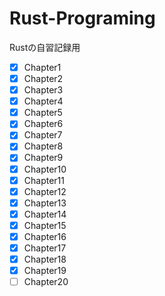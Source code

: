 # Rust-Programing

Rustの自習記録用

- [x] Chapter1
- [x] Chapter2
- [x] Chapter3
- [x] Chapter4
- [x] Chapter5
- [x] Chapter6
- [x] Chapter7
- [x] Chapter8
- [x] Chapter9
- [x] Chapter10
- [x] Chapter11
- [x] Chapter12
- [x] Chapter13
- [x] Chapter14
- [x] Chapter15
- [x] Chapter16
- [x] Chapter17
- [x] Chapter18
- [x] Chapter19
- [ ] Chapter20
